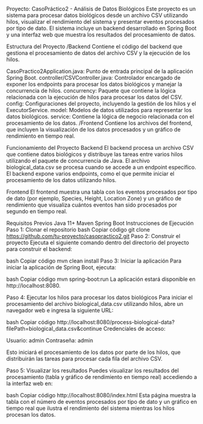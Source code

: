 Proyecto: CasoPráctico2 - Análisis de Datos Biológicos
Este proyecto es un sistema para procesar datos biológicos desde un archivo CSV utilizando hilos, visualizar el rendimiento del sistema y presentar eventos procesados por tipo de dato. El sistema incluye un backend desarrollado en Spring Boot y una interfaz web que muestra los resultados del procesamiento de datos.

Estructura del Proyecto
/Backend
Contiene el código del backend que gestiona el procesamiento de datos del archivo CSV y la ejecución de los hilos.

CasoPractico2Application.java: Punto de entrada principal de la aplicación Spring Boot.
controller/CSVController.java: Controlador encargado de exponer los endpoints para procesar los datos biológicos y manejar la concurrencia de hilos.
concurrency: Paquete que contiene la lógica relacionada con la ejecución de hilos para procesar los datos del CSV.
config: Configuraciones del proyecto, incluyendo la gestión de los hilos y el ExecutorService.
model: Modelos de datos utilizados para representar los datos biológicos.
service: Contiene la lógica de negocio relacionada con el procesamiento de los datos.
/Frontend
Contiene los archivos del frontend, que incluyen la visualización de los datos procesados y un gráfico de rendimiento en tiempo real.

Funcionamiento del Proyecto
Backend
El backend procesa un archivo CSV que contiene datos biológicos y distribuye las tareas entre varios hilos utilizando el paquete de concurrencia de Java. El archivo biological_data.csv se procesa cuando se accede a un endpoint específico. El backend expone varios endpoints, como el que permite iniciar el procesamiento de los datos utilizando hilos.

Frontend
El frontend muestra una tabla con los eventos procesados por tipo de dato (por ejemplo, Species, Height, Location Zone) y un gráfico de rendimiento que visualiza cuántos eventos han sido procesados por segundo en tiempo real.

Requisitos Previos
Java 11+
Maven
Spring Boot
Instrucciones de Ejecución
Paso 1: Clonar el repositorio
bash
Copiar código
git clone https://github.com/tu-proyecto/casopractico2.git
Paso 2: Construir el proyecto
Ejecuta el siguiente comando dentro del directorio del proyecto para construir el backend:

bash
Copiar código
mvn clean install
Paso 3: Iniciar la aplicación
Para iniciar la aplicación de Spring Boot, ejecuta:

bash
Copiar código
mvn spring-boot:run
La aplicación estará disponible en http://localhost:8080.

Paso 4: Ejecutar los hilos para procesar los datos biológicos
Para iniciar el procesamiento del archivo biological_data.csv utilizando hilos, abre un navegador web e ingresa la siguiente URL:

bash
Copiar código
http://localhost:8080/process-biological-data?filePath=biological_data.csv&continue
Credenciales de acceso:

Usuario: admin
Contraseña: admin

Esto iniciará el procesamiento de los datos por parte de los hilos, que distribuirán las tareas para procesar cada fila del archivo CSV.

Paso 5: Visualizar los resultados
Puedes visualizar los resultados del procesamiento (tabla y gráfico de rendimiento en tiempo real) accediendo a la interfaz web en:

bash
Copiar código
http://localhost:8080/index.html
Esta página muestra la tabla con el número de eventos procesados por tipo de dato y un gráfico en tiempo real que ilustra el rendimiento del sistema mientras los hilos procesan los datos.
